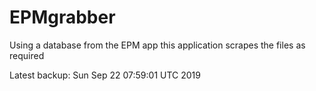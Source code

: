 # EPMgrabber
Using a database from the EPM app this application scrapes the files as required


Latest backup: Sun Sep 22 07:59:01 UTC 2019
